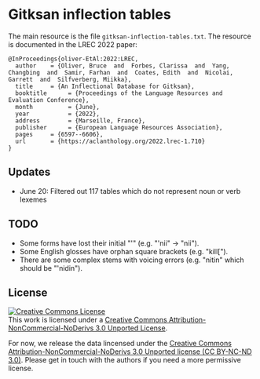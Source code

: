 # Gitksan inflection tables

The main resource is the file `gitksan-inflection-tables.txt`. The resource is documented in the LREC 2022 paper:

```
@InProceedings{oliver-EtAl:2022:LREC,
  author    = {Oliver, Bruce  and  Forbes, Clarissa  and  Yang, Changbing  and  Samir, Farhan  and  Coates, Edith  and  Nicolai, Garrett  and  Silfverberg, Miikka},
  title     = {An Inflectional Database for Gitksan},
  booktitle      = {Proceedings of the Language Resources and Evaluation Conference},
  month          = {June},
  year           = {2022},
  address        = {Marseille, France},
  publisher      = {European Language Resources Association},
  pages     = {6597--6606},
  url       = {https://aclanthology.org/2022.lrec-1.710}
}
```

## Updates

* June 20: Filtered out 117 tables which do not represent noun or verb lexemes 

## TODO

* Some forms have lost their initial "'" (e.g. "'nii" -> "nii"). 
* Some English glosses have orphan square brackets (e.g. "kill["). 
* There are some complex stems with voicing errors (e.g. "nitin" which should be "'nidin").

## License

<a rel="license" href="http://creativecommons.org/licenses/by-nc-nd/3.0/"><img alt="Creative Commons License" style="border-width:0" src="https://i.creativecommons.org/l/by-nc-nd/3.0/88x31.png" /></a><br />This work is licensed under a <a rel="license" href="http://creativecommons.org/licenses/by-nc-nd/3.0/">Creative Commons Attribution-NonCommercial-NoDerivs 3.0 Unported License</a>.

For now, we release the data lincensed under the [Creative Commons Attribution-NonCommercial-NoDerivs 3.0 Unported license (CC BY-NC-ND 3.0)](https://creativecommons.org/licenses/by-nc-nd/3.0/). Please get in touch with the authors if you need a more permissive license.

